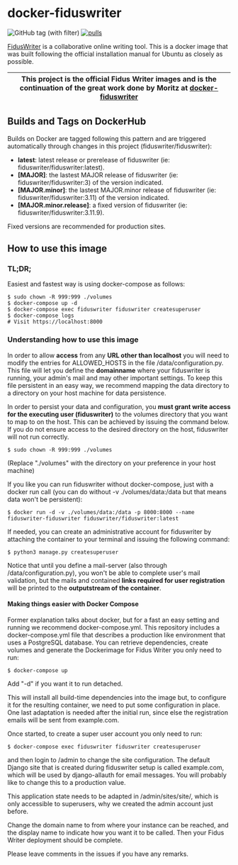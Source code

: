 # docker-fiduswriter

![GitHub tag (with filter)](https://img.shields.io/github/v/tag/fiduswriter/fiduswriter)
[![pulls](https://img.shields.io/docker/pulls/fiduswriter/fiduswriter.svg)](https://hub.docker.com/r/fiduswriter/fiduswriter/)

[FidusWriter](https://github.com/fiduswriter/fiduswriter) is a collaborative online writing tool. This is a docker image that was built following the official installation manual for Ubuntu as closely as possible.

| This project is the official Fidus Writer images and is the continuation of the great work done by Moritz at [docker-fiduswriter](https://github.com/moritzfl/docker-fiduswriter) |
|---|

## Builds and Tags on DockerHub

Builds on Docker are tagged following this pattern and are triggered automatically through changes in this project (fiduswriter/fiduswriter):

- __latest__: latest release or prerelease of fiduswriter (ie: fiduswriter/fiduswriter:latest).
- __[MAJOR]__: the lastest MAJOR release of fiduswriter (ie: fiduswriter/fiduswriter:3) of the version indicated.
- __[MAJOR.minor]__: the lastest MAJOR.minor release of fiduswriter (ie: fiduswriter/fiduswriter:3.11) of the version indicated.
- __[MAJOR.minor.release]__: a fixed version of fiduswriter (ie: fiduswriter/fiduswriter:3.11.9).

Fixed versions are recommended for production sites.

## How to use this image

### TL;DR;

Easiest and fastest way is using docker-compose as follows:

```
$ sudo chown -R 999:999 ./volumes 
$ docker-compose up -d
$ docker-compose exec fiduswriter fiduswriter createsuperuser
$ docker-compose logs
# Visit https://localhost:8000
```

### Understanding how to use this image

In order to allow __access__ from any __URL other than localhost__ you will need to modify the entries for ALLOWED_HOSTS in the file /data/configuration.py. 
This file will let you define the __domainname__ where your fiduswriter is running, your admin's mail and may other important settings.
To keep this file persistent in an easy way, we recommend mapping the data directory to a directory on your host machine for data persistence.

In order to persist your data and configuration, you __must grant write access for the executing user (fiduswriter)__ to the volumes directory that you want to map to on the host. 
This can be achieved by issuing the command below. If you do not ensure access to the desired directory on the host, fiduswriter will not run correctly.

~~~~
$ sudo chown -R 999:999 ./volumes
~~~~

(Replace "./volumes" with the directory on your preference in your host machine)

If you like you can run fiduswriter without docker-compose, just with a docker run call (you can do without -v ./volumes/data:/data but that means data won't be persistent): 

~~~~
$ docker run -d -v ./volumes/data:/data -p 8000:8000 --name fiduswriter-fiduswriter fiduswriter/fiduswriter:latest
~~~~

If needed, you can create an administrative account for fiduswriter by attaching the container to your terminal and issuing the following command:

~~~~
$ python3 manage.py createsuperuser
~~~~

Notice that until you define a mail-server (also through /data/configuration.py), you won't be able to complete user's mail validation, but the mails and contained __links required for user registration__ will be printed to the __outputstream of the container__.


#### Making things easier with  Docker Compose

Former explanation talks about docker, but for a fast an easy setting and running we recommend docker-compose.yml.
This repository includes a docker-compose.yml file that describes a production like environment that uses a PostgreSQL database. 
You can retrieve dependencies, create volumes and generate the Dockerimage for Fidus Writer you only need to run:

```
$ docker-compose up 
```

Add "-d" if you want it to run detached.

This will install all build-time dependencies into the image but, to configure it for the resulting container, we need to put some configuration in place. 
One last adaptation is needed after the initial run, since else the registration emails will be sent from example.com.

Once started, to create a super user account you only need to run:
```
$ docker-compose exec fiduswriter fiduswriter createsuperuser
```

and then login to /admin to change the site configuration. 
The default Django site that is created during fiduswriter setup is called example.com, which will be used by django-allauth for email messages. 
You will probably like to change this to a production value.

This application state needs to be adapted in /admin/sites/site/, which is only accessible to superusers, why we created the admin account just before.

Change the domain name to from where your instance can be reached, and the display name to indicate how you want it to be called. Then your Fidus Writer deployment should be complete.

Please leave comments in the issues if you have any remarks.
